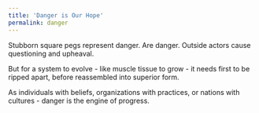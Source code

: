 ```yaml
---
title: 'Danger is Our Hope'
permalink: danger
---
```


Stubborn square pegs represent danger. Are danger. Outside actors cause questioning and upheaval.

But for a system to evolve - like muscle tissue to grow - it needs first to be ripped apart, before reassembled into superior form.

As individuals with beliefs, organizations with practices, or nations with cultures - danger is the engine of progress.
